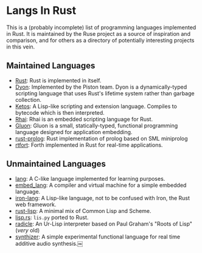 # Langs In Rust

This is a (probably incomplete) list of programming languages implemented in
Rust. It is maintained by the Ruse project as a source of inspiration and
comparison, and for others as a directory of potentially interesting projects
in this vein.

## Maintained Languages

- [Rust][rust]: Rust is implemented in itself.
- [Dyon][dyon]: Implemented by the Piston team. Dyon is a dynamically-typed
  scripting language that uses Rust's lifetime system rather than garbage collection.
- [Ketos][ketos]: A Lisp-like scripting and extension language. Compiles to bytecode
  which is then interpreted.
- [Rhai][rhai]: Rhai is an embedded scripting language for Rust.
- [Gluon][gluon]: Gluon is a small, statically-typed, functional programming language designed for application embedding.
- [rust-prolog][rust-prolog]: Rust implementation of prolog based on SML miniprolog
- [rtfort][rtforth]: Forth implemented in Rust for real-time applications.

## Unmaintained Languages

- [lang][lang]: A C-like language implemented for learning purposes.
- [embed_lang][embed_lang]: A compiler and virtual machine for a simple embedded
  language.
- [iron-lang][iron-lang]: A Lisp-like language, not to be confused with Iron, the
  Rust web framework.
- [rust-lisp][rust-lisp]: A minimal mix of Common Lisp and Scheme.
- [lisp.rs][lisp.rs]: `lis.py` ported to Rust.
- [radicle][radicle]: An Ur-Lisp interpreter based on Paul Graham's "Roots of Lisp"
  (_very_ old)
- [synthizer][synthizer]: A simple experimental functional language for real time additive audio synthesis.￼

[rust]: https://github.com/rust-lang/rust
[ruse]: https://github.com/ruse-lang/ruse
[dyon]: https://github.com/pistondevelopers/dyon
[ketos]: https://github.com/murarth/ketos
[rhai]: https://github.com/jonathandturner/rhai
[gluon]: https://github.com/gluon-lang/gluon
[lang]: https://github.com/gsingh93/lang
[embed_lang]: https://github.com/Marwes/embed_lang
[iron-lang]: https://github.com/Arcterus/iron-lang
[rust-lisp]: https://github.com/swgillespie/rust-lisp
[lisp.rs]: https://github.com/jsdf/lisp.rs
[radicle]: https://github.com/nham/radicle
[rust-prolog]: https://github.com/dagit/rust-prolog
[synthizer]: https://github.com/nwoeanhinnogaehr/synthizer
[rtforth]: https://github.com/chengchangwu/rtforth
